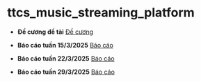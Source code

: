 # ttcs_music_streaming_platform

- **Đề cương đề tài** [Đề cương](https://drive.google.com/file/d/1N4QbPVtl71Avh9i07LsuLtDF1TDqkphh/view?usp=sharing)

- **Báo cáo tuần 15/3/2025** [Báo cáo](https://drive.google.com/file/d/1boFAYer0jrOD2NV0T9_vcFtlw5i4yIYh/view?usp=sharing)
- **Báo cáo tuần 22/3/2025** [Báo cáo](https://drive.google.com/file/d/109zTewGYVZBALweaRH3liVZEwOJIX_k8/view?usp=sharing)
- **Báo cáo tuần 29/3/2025** [Báo cáo](https://drive.google.com/file/d/1xEmYecjVXI-Kl0TInBPKYCm7gOw1TDZ2/view?usp=sharing)
